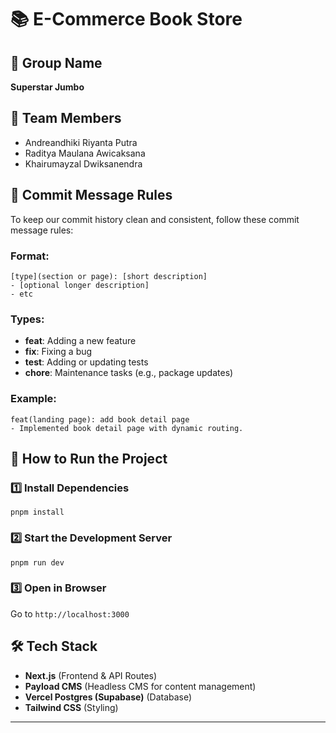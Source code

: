 # 📚 E-Commerce Book Store

## 🏢 Group Name
**Superstar Jumbo**

## 👥 Team Members
- Andreandhiki Riyanta Putra
- Raditya Maulana Awicaksana
- Khairumayzal Dwiksanendra

## 📜 Commit Message Rules
To keep our commit history clean and consistent, follow these commit message rules:

### Format:
```
[type](section or page): [short description]
- [optional longer description]
- etc
```

### Types:
- **feat**: Adding a new feature
- **fix**: Fixing a bug
- **test**: Adding or updating tests
- **chore**: Maintenance tasks (e.g., package updates)

### Example:
```
feat(landing page): add book detail page
- Implemented book detail page with dynamic routing.
```

## 🚀 How to Run the Project

### 1️⃣ Install Dependencies
```
pnpm install
```

### 2️⃣ Start the Development Server
```
pnpm run dev
```

### 3️⃣ Open in Browser
Go to `http://localhost:3000`

## 🛠 Tech Stack
- **Next.js** (Frontend & API Routes)
- **Payload CMS** (Headless CMS for content management)
- **Vercel Postgres (Supabase)** (Database)
- **Tailwind CSS** (Styling)

---
